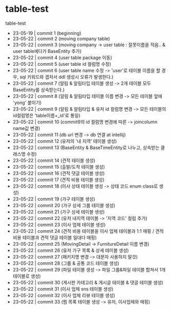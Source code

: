 # table-test
table-test

* 23-05-19 | commit 1  (beginning)
* 23-05-22 | commit 2  (moving company table)
* 23-05-22 | commit 3  (moving company -> user table : 잘못이름을 적음.. & user table에다가 BaseEntity 추가)
* 23-05-22 | commit 4  (user table package 이동)
* 23-05-22 | commit 5  (user table id 컬럼명 수정)
* 23-05-22 | commit 6  (user table name 수정 -> 'user'로 테이블 이름을 할 경우, sql 키워드와 겹처서 ddl 생성시 오류가 발생한다.)
* 23-05-22 | commit 7  (알림 & 알림타입 테이블 생성 -> 2개 테이블 모두 BaseEntity를 상속받는다.)
* 23-05-22 | commit 8  (알림 & 알림타입 테이블 이름 변경 -> 모든 테이블 앞에 'yong' 붙이기)
* 23-05-22 | commit 9  (알림 & 알림타입 & 유저 id 컬럼명 변경 -> 모든 테이블의 id컬럼명은 'table이름+_id'로 통일)
* 23-05-22 | commit 10 (commit9의 id 컬럼명 변경에 따른 -> joincolumn name값 변경)
* 23-05-22 | commit 11 (db url 변경 -> db 연결 at intellij)
* 23-05-22 | commit 12 (유저의 '내 지역' 테이블 생성)
* 23-05-22 | commit 13 (BaseEntity & BaseTimeEntity로 나누고, 상속받는 클래스명 수정)
* 23-05-22 | commit 14 (견적 테이블 생성)
* 23-05-22 | commit 15 (출발/도착 테이블 생성)
* 23-05-22 | commit 16 (견적 댓글 테이블 생성)
* 23-05-22 | commit 17 (견적 비용 테이블 생성)
* 23-05-22 | commit 18 (이사 상태 테이블 생성 -> 상태 코드 enum class로 생성)
* 23-05-22 | commit 19 (가구 테이블 생성)
* 23-05-22 | commit 20 (가구 상세 그룹 테이블 생성)
* 23-05-22 | commit 21 (가구 상세 테이블 생성)
* 23-05-22 | commit 22 (유저 내지역 테이블 -> '지역 코드' 컬럼 추가)
* 23-05-22 | commit 23 (이사 업체 테이블 생성)
* 23-05-22 | commit 24 (견적 비용 테이블을 이사 업체 테이블과 1:1 매핑 / 견적 비용 테이블과 견적 댓글 테이블 일대다 매핑)
* 23-05-22 | commit 25 (MovingDetail -> FurnitureDetail 이름 변경)
* 23-05-22 | commit 26 (유저 가구 목록 & 상세 테이블 생성)
* 23-05-22 | commit 27 (패키지명 변경 -> 대문자 사용하지 말것)
* 23-05-22 | commit 28 (그룹 & 공통 코드 테이블 생성)
* 23-05-22 | commit 29 (파일 테이블 생성 -> 파일 그룹&파일 테이블 합쳐서 1개 테이블로 생성)
* 23-05-22 | commit 30 (게시판 카테고리 & 게시글 테이블 & 댓글 테이블 생성)
* 23-05-22 | commit 31 (이사 업체 sns 테이블 생성)
* 23-05-22 | commit 32 (이사 업체 리뷰 테이블 생성)
* 23-05-22 | commit 33 (찜 목록 테이블 생성 -> 유저, 이사업체와 매핑)
